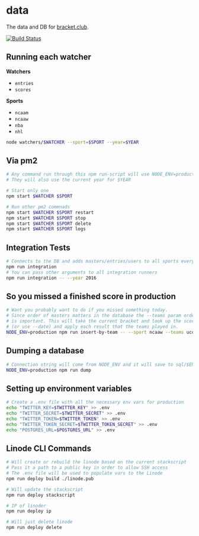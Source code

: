 data
=================

The data and DB for [bracket.club](https://bracket.club).

[![Build Status](https://travis-ci.org/bracketclub/data.svg?branch=master)](https://travis-ci.org/bracketclub/data)


## Running each watcher

**Watchers**

- `entries`
- `scores`

**Sports**

- `ncaam`
- `ncaaw`
- `nba`
- `nhl`

```sh
node watchers/$WATCHER --sport=$SPORT --year=$YEAR
```


## Via pm2

```sh
# Any command run through this npm run-script will use NODE_ENV=production
# They will also use the current year for $YEAR

# Start only one
npm start $WATCHER $SPORT

# Run other pm2 commnads
npm start $WATCHER $SPORT restart
npm start $WATCHER $SPORT stop
npm start $WATCHER $SPORT delete
npm start $WATCHER $SPORT logs
```


## Integration Tests

```sh
# Connects to the DB and adds masters/entries/users to all sports every 5 seconds
npm run integration
# You can pass other arguments to all integration runners
npm run integration -- --year 2016
```


## So you missed a finished score in production

```sh
# Want you probably want to do if you missed something today.
# Since order of masters matters in the database the --teams param order
# is important. This will take the current bracket and look up the scores for today
# (or use --date) and apply each result that the teams played in.
NODE_ENV=production npm run insert-by-team -- --sport ncaaw --teams uconn "notre dame"
```

## Dumping a database

```sh
# Connection string will come from NODE_ENV and it will save to sql/$ENV.sql
NODE_ENV=production npm run dump
```

## Setting up environment variables

```sh
# Create a .env file with all the necessary env vars for production
echo "TWITTER_KEY=$TWITTER_KEY" >> .env
echo "TWITTER_SECRET=$TWITTER_SECRET" >> .env
echo "TWITTER_TOKEN=$TWITTER_TOKEN" >> .env
echo "TWITTER_TOKEN_SECRET=$TWITTER_TOKEN_SECRET" >> .env
echo "POSTGRES_URL=$POSTGRES_URL" >> .env
```

## Linode CLI Commands

```sh
# Will create or rebuild the linode based on the current stackscript
# Pass it a path to a public key in order to allow SSH access
# The .env file will be used to populate vars to the Linode
npm run deploy build ./linode.pub

# Will update the stackscript
npm run deploy stackscript

# IP of linoder
npm run deploy ip

# Will just delete linode
npm run deploy delete
```
